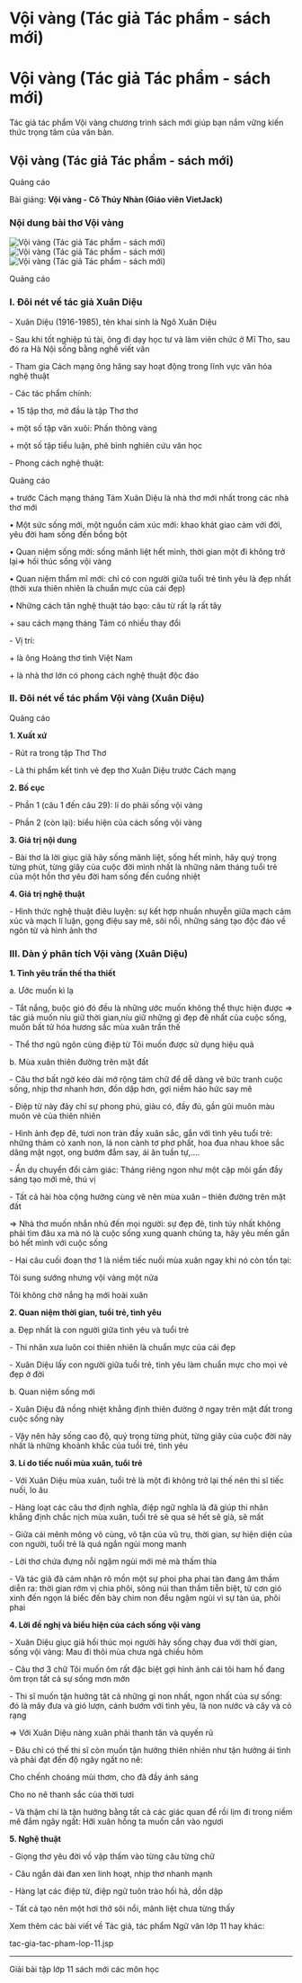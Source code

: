 # Vội vàng (Tác giả Tác phẩm - sách mới)

# Vội vàng (Tác giả Tác phẩm - sách mới)

Tác giả tác phẩm Vội vàng chương trình sách mới giúp bạn nắm vững kiến thức trọng tâm của văn bản.

## Vội vàng (Tác giả Tác phẩm - sách mới)

Quảng cáo

Bài giảng: **Vội vàng - Cô Thúy Nhàn (Giáo viên VietJack)**

### Nội dung bài thơ Vội vàng

![Vội vàng \(Tác giả Tác phẩm - sách mới\)](https://vietjack.com/ngu-van-11/images/voi-vang.PNG) ![Vội vàng \(Tác giả Tác phẩm - sách mới\)](https://vietjack.com/ngu-van-11/images/voi-vang-1.PNG) ![Vội vàng \(Tác giả Tác phẩm - sách mới\)](https://vietjack.com/ngu-van-11/images/voi-vang-2.PNG)

Quảng cáo

### I. Đôi nét về tác giả Xuân Diệu

\- Xuân Diệu (1916-1985), tên khai sinh là Ngô Xuân Diệu 

\- Sau khi tốt nghiệp tú tài, ông đi dạy học tư và làm viên chức ở Mĩ Tho, sau đó ra Hà Nội sống bằng nghề viết văn 

\- Tham gia Cách mạng ông hăng say hoạt động trong lĩnh vực văn hóa nghệ thuật 

\- Các tác phẩm chính: 

\+ 15 tập thơ, mở đầu là tập Thơ thơ 

\+ một số tập văn xuôi: Phấn thông vàng 

\+ một số tập tiểu luận, phê bình nghiên cứu văn học 

\- Phong cách nghệ thuật: 

Quảng cáo

\+ trước Cách mạng tháng Tám Xuân Diệu là nhà thơ mới nhất trong các nhà thơ mới 

• Một sức sống mới, một nguồn cảm xúc mới: khao khát giao cảm với đời, yêu đời ham sống đến bồng bột 

• Quan niệm sống mới: sống mãnh liệt hết mình, thời gian một đi không trở lại⇒ hối thúc sống vội vàng 

• Quan niệm thẩm mĩ mới: chỉ có con người giữa tuổi trẻ tình yêu là đẹp nhất (thời xưa thiên nhiên là chuẩn mực của cái đẹp) 

• Những cách tân nghệ thuật táo bạo: câu từ rất lạ rất tây 

\+ sau cách mạng tháng Tám có nhiều thay đổi 

\- Vị trí: 

\+ là ông Hoàng thơ tình Việt Nam 

\+ là nhà thơ lớn có phong cách nghệ thuật độc đáo 

### II. Đôi nét về tác phẩm Vội vàng (Xuân Diệu)

Quảng cáo

**1\. Xuất xứ**

\- Rút ra trong tập Thơ Thơ 

\- Là thi phẩm kết tinh vẻ đẹp thơ Xuân Diệu trước Cách mạng 

**2\. Bố cục**

\- Phần 1 (câu 1 đến câu 29): lí do phải sống vội vàng 

\- Phần 2 (còn lại): biểu hiện của cách sống vội vàng 

**3\. Giá trị nội dung**

\- Bài thơ là lời giục giã hãy sống mãnh liệt, sống hết mình, hãy quý trọng từng phút, từng giây của cuộc đời mình nhất là những năm tháng tuổi trẻ của một hồn thơ yêu đời ham sống đến cuồng nhiệt 

**4\. Giá trị nghệ thuật**

\- Hình thức nghệ thuật điêu luyện: sự kết hợp nhuần nhuyễn giữa mạch cảm xúc và mạch lí luận, gọng điệu say mê, sôi nổi, những sáng tạo độc đáo về ngôn từ và hình ảnh thơ 

### III. Dàn ý phân tích Vội vàng (Xuân Diệu)

**1\. Tình yêu trần thế tha thiết**

a. Ước muốn kì lạ 

\- Tắt nắng, buộc gió đó đều là những ước muốn không thể thực hiện được ⇒ tác giả muốn níu giữ thời gian,níu giữ những gì đẹp đẽ nhất của cuộc sống, muốn bất tử hóa hương sắc mùa xuân trần thế 

\- Thể thơ ngũ ngôn cùng điệp từ Tôi muốn được sử dụng hiệu quả 

b. Mùa xuân thiên đường trên mặt đất 

\- Câu thơ bất ngờ kéo dài mở rộng tám chữ để dễ dàng vẽ bức tranh cuộc sống, nhịp thơ nhanh hơn, đồn dập hơn, gợi niềm háo hức say mê 

\- Điệp từ này đây chỉ sự phong phú, giàu có, đầy đủ, gần gũi muôn màu muôn vẻ của thiên nhiên 

\- Hình ảnh đẹp đẽ, tươi non tràn đầy xuân sắc, gắn với tình yêu tuổi trẻ: những thảm cỏ xanh non, lá non cành tơ phơ phất, hoa đua nhau khoe sắc dâng mật ngọt, ong bướm đắm say, ái ân tuần tự,.... 

\- Ẩn dụ chuyển đổi cảm giác: Tháng riêng ngon như một cặp môi gần đầy sáng tạo mới mẻ, thú vị 

\- Tất cả hài hòa cộng hưởng cùng vẽ nên mùa xuân – thiên đường trên mặt đất 

⇒ Nhà thơ muốn nhắn nhủ đến mọi người: sự đẹp đẽ, tinh túy nhất không phải tìm đâu xa mà nó là cuộc sống xung quanh chúng ta, hãy yêu mến gắn bó hết mình với cuộc sống 

\- Hai câu cuối đoạn thơ 1 là niềm tiếc nuối mùa xuân ngay khi nó còn tồn tại: 

Tôi sung sướng nhưng vội vàng một nửa 

Tôi không chờ nắng hạ mới hoài xuân 

**2\. Quan niệm thời gian, tuổi trẻ, tình yêu**

a. Đẹp nhất là con người giữa tình yêu và tuổi trẻ 

\- Thi nhân xưa luôn coi thiên nhiên là chuẩn mực của cái đẹp 

\- Xuân Diệu lấy con người giữa tuổi trẻ, tình yêu làm chuẩn mực cho mọi vẻ đẹp ở đời 

b. Quan niệm sống mới 

\- Xuân Diệu đã nồng nhiệt khẳng định thiên đường ở ngay trên mặt đất trong cuộc sống này 

\- Vậy nên hãy sống cao độ, quý trọng từng phút, từng giây của cuộc đời này nhất là những khoảnh khắc của tuổi trẻ, tình yêu 

**3\. Lí do tiếc nuối mùa xuân, tuổi trẻ**

\- Với Xuân Diệu mùa xuân, tuổi trẻ là một đi không trở lại thế nên thi sĩ tiếc nuối, lo âu 

\- Hàng loạt các câu thơ định nghĩa, điệp ngữ nghĩa là đã giúp thi nhân khẳng định chắc nịch mùa xuân, tuổi trẻ sẽ qua sẽ hết sẽ già, sẽ mất 

\- Giữa cái mênh mông vô cùng, vô tận của vũ trụ, thời gian, sự hiện diện của con người, tuổi trẻ là quá ngắn ngủi mong manh 

\- Lời thơ chứa đựng nỗi ngậm ngùi mới mẻ mà thấm thía 

\- Và tác giả đã cảm nhận rõ mồn một sự phoi pha phai tàn đang âm thầm diễn ra: thời gian rớm vị chia phôi, sông núi than thầm tiễn biệt, từ cơn gió xinh đến ngọn lá biếc đến bày chim non đều ngậm ngùi vì sự tàn úa, phôi phai 

**4\. Lời đề nghị và biểu hiện của cách sống vội vàng**

\- Xuân Diệu giục giã hối thúc mọi người hãy sống chạy đua với thời gian, sống vội vàng: Mau đi thôi mùa chưa ngả chiều hôm 

\- Câu thơ 3 chữ Tôi muốn ôm rất đặc biệt gợi hình ảnh cái tôi ham hố đang ôm trọn tất cả sự sống mơn mởn 

\- Thi sĩ muốn tận hưởng tât cả những gì non nhất, ngon nhất của sự sống: đó là mây đưa và gió lượn, cánh bướm với tình yêu, là non nước và cây và cỏ rạng 

⇒ Với Xuân Diệu nàng xuân phải thanh tân và quyến rũ 

\- Đâu chỉ có thế thi sĩ còn muốn tận hưởng thiên nhiên như tận hưởng ái tình và phải đạt đến độ ngây ngất no nê: 

Cho chếnh choáng mùi thơm, cho đã đầy ánh sáng 

Cho no nê thanh sắc của thời tươi 

\- Và thậm chí là tận hưởng bằng tất cả các giác quan để rồi lịm đi trong niềm mê đắm ngây ngất: Hỡi xuân hồng ta muốn cắn vào ngươi 

**5\. Nghệ thuật**

\- Giọng thơ yêu đời vồ vập thấm vào từng câu từng chữ 

\- Câu ngắn dài đan xen linh hoạt, nhịp thơ nhanh mạnh 

\- Hàng lạt các điệp từ, điệp ngữ tuôn trào hối hả, dồn dập 

\- Tất cả tạo nên một hơi thở sôi nổi, mãnh liệt chưa từng thấy 

Xem thêm các bài viết về Tác giả, tác phẩm Ngữ văn lớp 11 hay khác:

tac-gia-tac-pham-lop-11.jsp

* * *

Giải bài tập lớp 11 sách mới các môn học
